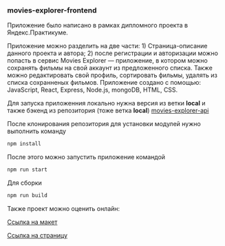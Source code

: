 ### movies-explorer-frontend

Приложение было написано в рамках дипломного проекта в Яндекс.Практикуме.

Приложение можно разделить на две части: 1) Страница-описание данного проекта и автора; 2) после регистрации и авторизации можно попасть в сервис Movies Explorer — приложение, в котором можно сохранять фильмы на свой аккаунт из предложенного списка. Также можно редактировать свой профиль, сортировать фильмы, удалять из списка сохранненых фильмов.
Приложение создано с помощью: JavaScript, React, Express, Node.js, mongoDB, HTML, CSS.

Для запуска приложенния локально нужна версия из ветки **local** и также бэкенд из репозитория (тоже ветка **local**) [movies-explorer-api](https://github.com/igor0sipov/movies-explorer-api/tree/local)

После клонирования репозитория для установки модулей нужно выполнить команду

```bash
npm install
```

После этого можно запустить приложение командой

```bash
npm run start
```

Для сборки

```bash
npm run build
```

Также проект можно оценить онлайн:

[Ссылка на макет](https://www.figma.com/file/rXmfcvmFwl2nKN0dulZ6tk/Diploma-Igor-Osipov)

[Ссылка на страницу](https://movies-explorer.fakealien.students.nomoredomains.icu/)
